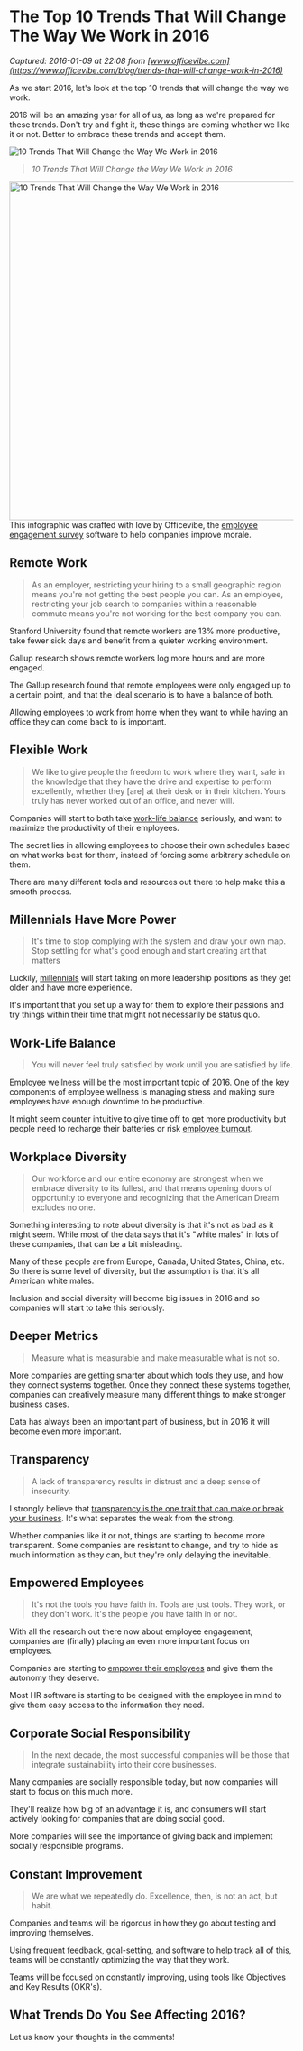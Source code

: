 # The Top 10 Trends That Will Change The Way We Work in 2016

_Captured: 2016-01-09 at 22:08 from [www.officevibe.com](https://www.officevibe.com/blog/trends-that-will-change-work-in-2016)_

As we start 2016, let's look at the top 10 trends that will change the way we work.

2016 will be an amazing year for all of us, as long as we're prepared for these trends. Don't try and fight it, these things are coming whether we like it or not. Better to embrace these trends and accept them.

![10 Trends That Will Change the Way We Work in 2016](https://officevibecdn.blob.core.windows.net/img/infographic-top-trends-2016.png)

> _10 Trends That Will Change the Way We Work in 2016_

<a href="https://www.officevibe.com/blog/trends-that-will-change-work-in-2016"><img src="https://officevibecdn.blob.core.windows.net/img/infographic-top-trends-2016.png" alt="10 Trends That Will Change the Way We Work in 2016" width="600px" border="0" data-no-lazy="1" /></a>This infographic was crafted with love by Officevibe, the <a href="https://www.officevibe.com/employee-engagement-solution/surveys">employee engagement survey</a> software to help companies improve morale.

## Remote Work

> As an employer, restricting your hiring to a small geographic region means you're not getting the best people you can. As an employee, restricting your job search to companies within a reasonable commute means you're not working for the best company you can.

Stanford University found that remote workers are 13% more productive, take fewer sick days and benefit from a quieter working environment.

Gallup research shows remote workers log more hours and are more engaged.

The Gallup research found that remote employees were only engaged up to a certain point, and that the ideal scenario is to have a balance of both.

Allowing employees to work from home when they want to while having an office they can come back to is important.

## Flexible Work

> We like to give people the freedom to work where they want, safe in the knowledge that they have the drive and expertise to perform excellently, whether they [are] at their desk or in their kitchen. Yours truly has never worked out of an office, and never will.

Companies will start to both take [work-life balance](https://www.officevibe.com/blog/work-life-balance-is-important-for-parents) seriously, and want to maximize the productivity of their employees.

The secret lies in allowing employees to choose their own schedules based on what works best for them, instead of forcing some arbitrary schedule on them.

There are many different tools and resources out there to help make this a smooth process.

## Millennials Have More Power

> It's time to stop complying with the system and draw your own map. Stop settling for what's good enough and start creating art that matters

Luckily, [millennials](https://www.officevibe.com/blog/secret-understanding-millennials) will start taking on more leadership positions as they get older and have more experience.

It's important that you set up a way for them to explore their passions and try things within their time that might not necessarily be status quo.

## Work-Life Balance

> You will never feel truly satisfied by work until you are satisfied by life.

Employee wellness will be the most important topic of 2016. One of the key components of employee wellness is managing stress and making sure employees have enough downtime to be productive.

It might seem counter intuitive to give time off to get more productivity but people need to recharge their batteries or risk [employee burnout](https://www.officevibe.com/blog/dealing-with-employee-burnout).

## Workplace Diversity

> Our workforce and our entire economy are strongest when we embrace diversity to its fullest, and that means opening doors of opportunity to everyone and recognizing that the American Dream excludes no one.

Something interesting to note about diversity is that it's not as bad as it might seem. While most of the data says that it's "white males" in lots of these companies, that can be a bit misleading.

Many of these people are from Europe, Canada, United States, China, etc. So there is some level of diversity, but the assumption is that it's all American white males.

Inclusion and social diversity will become big issues in 2016 and so companies will start to take this seriously.

## Deeper Metrics

> Measure what is measurable and make measurable what is not so.

More companies are getting smarter about which tools they use, and how they connect systems together. Once they connect these systems together, companies can creatively measure many different things to make stronger business cases.

Data has always been an important part of business, but in 2016 it will become even more important.

## Transparency

> A lack of transparency results in distrust and a deep sense of insecurity.

I strongly believe that [transparency is the one trait that can make or break your business](https://www.officevibe.com/blog/this-one-trait-can-make-or-break-your-business). It's what separates the weak from the strong.

Whether companies like it or not, things are starting to become more transparent. Some companies are resistant to change, and try to hide as much information as they can, but they're only delaying the inevitable.

## Empowered Employees

> It's not the tools you have faith in. Tools are just tools. They work, or they don't work. It's the people you have faith in or not.

With all the research out there now about employee engagement, companies are (finally) placing an even more important focus on employees.

Companies are starting to [empower their employees](https://www.officevibe.com/blog/employee-autonomy-wix) and give them the autonomy they deserve.

Most HR software is starting to be designed with the employee in mind to give them easy access to the information they need.

## Corporate Social Responsibility

> In the next decade, the most successful companies will be those that integrate sustainability into their core businesses.

Many companies are socially responsible today, but now companies will start to focus on this much more.

They'll realize how big of an advantage it is, and consumers will start actively looking for companies that are doing social good.

More companies will see the importance of giving back and implement socially responsible programs.

## Constant Improvement

> We are what we repeatedly do. Excellence, then, is not an act, but habit.

Companies and teams will be rigorous in how they go about testing and improving themselves.

Using [frequent feedback](https://www.officevibe.com/employee-engagement-solution/employee-feedback), goal-setting, and software to help track all of this, teams will be constantly optimizing the way that they work.

Teams will be focused on constantly improving, using tools like Objectives and Key Results (OKR's).

## What Trends Do You See Affecting 2016?

Let us know your thoughts in the comments!
